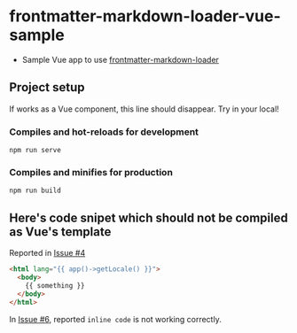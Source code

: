 # frontmatter-markdown-loader-vue-sample

- Sample Vue app to use [frontmatter-markdown-loader](https://github.com/hmsk/frontmatter-markdown-loader)

## Project setup

<npm-or-yarn>If works as a Vue component, this line should disappear. Try in your local!</npm-or-yarn>

### Compiles and hot-reloads for development

```
npm run serve
```

### Compiles and minifies for production

```
npm run build
```

## Here's code snipet which should not be compiled as Vue's template

Reported in [Issue #4](https://github.com/hmsk/frontmatter-markdown-loader/issues/4)

```html
<html lang="{{ app()->getLocale() }}">
  <body>
    {{ something }}
  </body>
</html>
```

In [Issue #6](https://github.com/hmsk/frontmatter-markdown-loader/issues/6), reported `inline code` is not working correctly.
